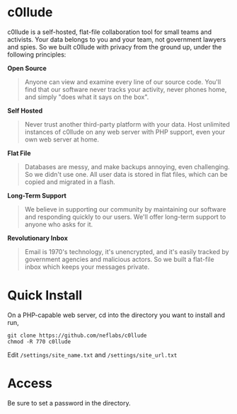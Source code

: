 c0llude
=======

c0llude is a self-hosted, flat-file collaboration tool for small teams and activists. Your data belongs to you and your team, not government lawyers and spies. So we built c0llude with privacy from the ground up, under the following principles:

**Open Source**  
> Anyone can view and examine every line of our source code. You'll find that our software never tracks your activity, never phones home, and simply "does what it says on the box".

**Self Hosted**  
> Never trust another third-party platform with your data. Host unlimited instances of c0llude on any web server with PHP support, even your own web server at home.

**Flat File**  
> Databases are messy, and make backups annoying, even challenging. So we didn't use one. All user data is stored in flat files, which can be copied and migrated in a flash.

**Long-Term Support**  
> We believe in supporting our community by maintaining our software and responding quickly to our users. We'll offer long-term support to anyone who asks for it.

**Revolutionary Inbox**  
> Email is 1970's technology, it's unencrypted, and it's easily tracked by government agencies and malicious actors. So we built a flat-file inbox which keeps your messages private.

# Quick Install

On a PHP-capable web server, cd into the directory you want to install and run,
```
git clone https://github.com/neflabs/c0llude
chmod -R 770 c0llude
```

Edit `/settings/site_name.txt` and `/settings/site_url.txt`

# Access

Be sure to set a password in the directory.
